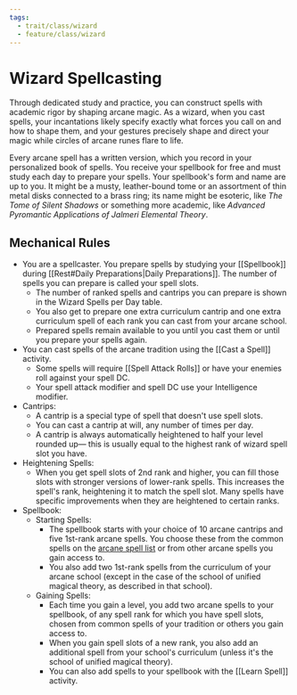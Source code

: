 ```yaml
---
tags:
  - trait/class/wizard
  - feature/class/wizard
---
```

# Wizard Spellcasting

Through dedicated study and practice, you can construct spells with academic rigor by shaping arcane magic. As a wizard, when you cast spells, your incantations likely specify exactly what forces you call on and how to shape them, and your gestures precisely shape and direct your magic while circles of arcane runes flare to life.  

Every arcane spell has a written version, which you record in your personalized book of spells. You receive your spellbook for free and must study each day to prepare your spells. Your spellbook's form and name are up to you. It might be a musty, leather-bound tome or an assortment of thin metal disks connected to a brass ring; its name might be esoteric, like _The Tome of Silent Shadows_ or something more academic, like _Advanced Pyromantic Applications of Jalmeri Elemental Theory_.  

## Mechanical Rules

- You are a spellcaster. You prepare spells by studying your [[Spellbook]] during [[Rest#Daily Preparations|Daily Preparations]]. The number of spells you can prepare is called your spell slots. 
	- The number of ranked spells and cantrips you can prepare is shown in the Wizard Spells per Day table.
	- You also get to prepare one extra curriculum cantrip and one extra curriculum spell of each rank you can cast from your arcane school.
	- Prepared spells remain available to you until you cast them or until you prepare your spells again.
- You can cast spells of the arcane tradition using the [[Cast a Spell]] activity. 
	- Some spells will require [[Spell Attack Rolls]] or have your enemies roll against your spell DC.
	- Your spell attack modifier and spell DC use your Intelligence modifier.
- Cantrips:
	-  A cantrip is a special type of spell that doesn't use spell slots.
	- You can cast a cantrip at will, any number of times per day.
	- A cantrip is always automatically heightened to half your level rounded up— this is usually equal to the highest rank of wizard spell slot you have.
- Heightening Spells:
	- When you get spell slots of 2nd rank and higher, you can fill those slots with stronger versions of lower-rank spells. This increases the spell's rank, heightening it to match the spell slot. Many spells have specific improvements when they are heightened to certain ranks.
- Spellbook:
	- Starting Spells:
		- The spellbook starts with your choice of 10 arcane cantrips and five 1st-rank arcane spells. You choose these from the common spells on the [arcane spell list](https://2e.aonprd.com/SpellLists.aspx?Tradition=1) or from other arcane spells you gain access to.
		- You also add two 1st-rank spells from the curriculum of your arcane school (except in the case of the school of unified magical theory, as described in that school). 
	- Gaining Spells:
		- Each time you gain a level, you add two arcane spells to your spellbook, of any spell rank for which you have spell slots, chosen from common spells of your tradition or others you gain access to.
		- When you gain spell slots of a new rank, you also add an additional spell from your school's curriculum (unless it's the school of unified magical theory).
		- You can also add spells to your spellbook with the [[Learn Spell]] activity. 